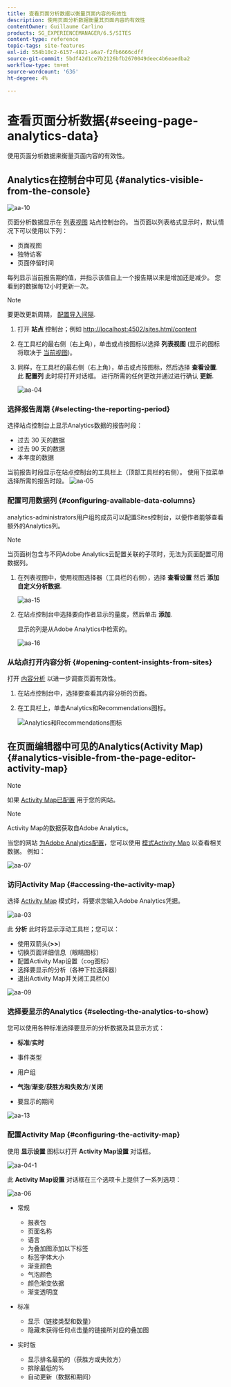 ```yaml
---
title: 查看页面分析数据以衡量页面内容的有效性
description: 使用页面分析数据衡量其页面内容的有效性
contentOwner: Guillaume Carlino
products: SG_EXPERIENCEMANAGER/6.5/SITES
content-type: reference
topic-tags: site-features
exl-id: 554b10c2-6157-4821-a6a7-f2fb6666cdff
source-git-commit: 5bdf42d1ce7b2126bfb2670049deec4b6eaedba2
workflow-type: tm+mt
source-wordcount: '636'
ht-degree: 4%

---
```


# 查看页面分析数据{#seeing-page-analytics-data}

使用页面分析数据来衡量页面内容的有效性。

## Analytics在控制台中可见 {#analytics-visible-from-the-console}

![aa-10](assets/aa-10.png)

页面分析数据显示在 [列表视图](/help/sites-authoring/basic-handling.md#list-view) 站点控制台的。 当页面以列表格式显示时，默认情况下可以使用以下列：

* 页面视图
* 独特访客
* 页面停留时间

每列显示当前报告期的值，并指示该值自上一个报告期以来是增加还是减少。 您看到的数据每12小时更新一次。

>[!NOTE]
>
>要更改更新周期， [配置导入间隔](/help/sites-administering/adobeanalytics-connect.md#configuring-the-import-interval).

1. 打开 **站点** 控制台；例如 [http://localhost:4502/sites.html/content](http://localhost:4502/sites.html/content)
1. 在工具栏的最右侧（右上角），单击或点按图标以选择 **列表视图** (显示的图标将取决于 [当前视图](/help/sites-authoring/basic-handling.md#viewing-and-selecting-resources))。

1. 同样，在工具栏的最右侧（右上角），单击或点按图标，然后选择 **查看设置**. 此 **配置列** 此时将打开对话框。 进行所需的任何更改并通过进行确认 **更新**.

   ![aa-04](assets/aa-04.png)

### 选择报告周期 {#selecting-the-reporting-period}

选择站点控制台上显示Analytics数据的报告时段：

* 过去 30 天的数据
* 过去 90 天的数据
* 本年度的数据

当前报告时段显示在站点控制台的工具栏上（顶部工具栏的右侧）。 使用下拉菜单选择所需的报告时段。
![aa-05](assets/aa-05.png)

### 配置可用数据列 {#configuring-available-data-columns}

analytics-administrators用户组的成员可以配置Sites控制台，以便作者能够查看额外的Analytics列。

>[!NOTE]
>
>当页面树包含与不同Adobe Analytics云配置关联的子项时，无法为页面配置可用数据列。

1. 在列表视图中，使用视图选择器（工具栏的右侧），选择 **查看设置** 然后 **添加自定义分析数据**.

   ![aa-15](assets/aa-15.png)

1. 在站点控制台中选择要向作者显示的量度，然后单击 **添加**.

   显示的列是从Adobe Analytics中检索的。

   ![aa-16](assets/aa-16.png)

### 从站点打开内容分析 {#opening-content-insights-from-sites}

打开 [内容分析](/help/sites-authoring/content-insights.md) 以进一步调查页面有效性。

1. 在站点控制台中，选择要查看其内容分析的页面。
1. 在工具栏上，单击Analytics和Recommendations图标。

   ![Analytics和Recommendations图标](do-not-localize/chlimage_1-16a.png)

## 在页面编辑器中可见的Analytics(Activity Map) {#analytics-visible-from-the-page-editor-activity-map}

>[!NOTE]
>
>如果 [Activity Map已配置](/help/sites-administering/adobeanalytics-connect.md#configuring-for-the-activity-map) 用于您的网站。

>[!NOTE]
>
>Activity Map的数据获取自Adobe Analytics。

当您的网站 [为Adobe Analytics配置](/help/sites-administering/adobeanalytics-connect.md)，您可以使用 [模式Activity Map](/help/sites-authoring/author-environment-tools.md#page-modes) 以查看相关数据。 例如：

![aa-07](assets/aa-07.png)

### 访问Activity Map {#accessing-the-activity-map}

选择 [Activity Map](/help/sites-authoring/author-environment-tools.md#page-modes) 模式时，将要求您输入Adobe Analytics凭据。

![aa-03](assets/aa-03.png)

此 **分析** 此时将显示浮动工具栏；您可以：

* 使用双箭头(**>>**)
* 切换页面详细信息（眼睛图标）
* 配置Activity Map设置（cog图标）
* 选择要显示的分析（各种下拉选择器）
* 退出Activity Map并关闭工具栏(x)

![aa-09](assets/aa-09.png)

### 选择要显示的Analytics {#selecting-the-analytics-to-show}

您可以使用各种标准选择要显示的分析数据及其显示方式：

* **标准**/**实时**

* 事件类型
* 用户组
* **气泡**/**渐变**/**获胜方和失败方**/**关闭**

* 要显示的期间

![aa-13](assets/aa-13.png)

### 配置Activity Map {#configuring-the-activity-map}

使用 **显示设置** 图标以打开 **Activity Map设置** 对话框。

![aa-04-1](assets/aa-04-1.png)

此 **Activity Map设置** 对话框在三个选项卡上提供了一系列选项：

![aa-06](assets/aa-06.png)

* 常规

   * 报表包
   * 页面名称
   * 语言
   * 为叠加图添加以下标签
   * 标签字体大小
   * 渐变颜色
   * 气泡颜色
   * 颜色渐变依据
   * 渐变透明度

* 标准

   * 显示（链接类型和数量）
   * 隐藏未获得任何点击量的链接所对应的叠加图

* 实时版

   * 显示排名最前的（获胜方或失败方）
   * 排除最低的%
   * 自动更新（数据和期间）
